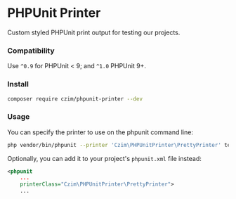 # PHPUnit Printer

Custom styled PHPUnit print output for testing our projects.

### Compatibility

Use `^0.9` for PHPUnit < 9; and `^1.0` PHPUnit 9+.

### Install

```bash
composer require czim/phpunit-printer --dev
```

### Usage

You can specify the printer to use on the phpunit command line:

```bash
php vendor/bin/phpunit --printer 'Czim\PHPUnitPrinter\PrettyPrinter' tests/
```

Optionally, you can add it to your project's `phpunit.xml` file instead:

```xml
<phpunit
    ...
    printerClass="Czim\PHPUnitPrinter\PrettyPrinter">
    ...
```

